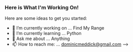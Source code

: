 ### Here is What I'm Working On!

Here are some ideas to get you started:

- 🔭 I’m currently working on ... Find My Range
- 🌱 I’m currently learning ... Python
- 💬 Ask me about ... Anything
- 📫 How to reach me: ... dominicmeddick@gmail.com
-->
